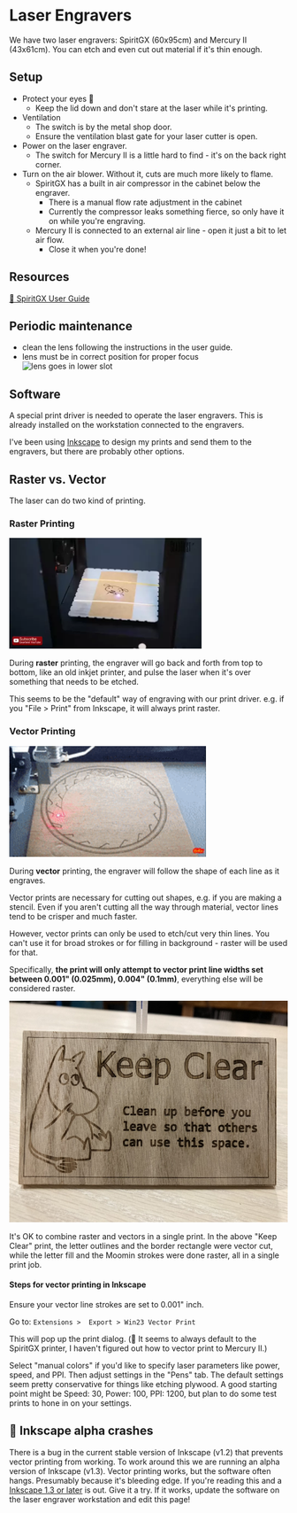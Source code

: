 # Laser Engravers

We have two laser engravers: SpiritGX (60x95cm) and Mercury II (43x61cm).
You can etch and even cut out material if it's thin enough.

## Setup

- Protect your eyes 👀
  - Keep the lid down and don't stare at the laser while it's printing.
- Ventilation
  - The switch is by the metal shop door.
  - Ensure the ventilation blast gate for your laser cutter is open.
- Power on the laser engraver.
  - The switch for Mercury II is a little hard to find - it's on the back right corner.
- Turn on the air blower. Without it, cuts are much more likely to flame.
  - SpiritGX has a built in air compressor in the cabinet below the engraver.
    - There is a manual flow rate adjustment in the cabinet
    - Currently the compressor leaks something fierce, so only have it on while you're engraving.
  - Mercury II is connected to an external air line - open it just a bit to let air flow.
    - Close it when you're done!


## Resources

[📑 SpiritGX User Guide](/files/laserpro-spirit-gx-usersguide.pdf)

## Periodic maintenance

- clean the lens following the instructions in the user guide.
- lens must be in correct position for proper focus
  <img alt="lens goes in lower slot" src="/images/laser_spirit_lens.png" height=400 />



## Software

A special print driver is needed to operate the laser engravers.
This is already installed on the workstation connected to the engravers.

I've been using [Inkscape](https://inkscape.org) to design my prints and send them to the engravers, but there are probably other options.

## Raster vs. Vector

The laser can do two kind of printing.

### Raster Printing

<img alt="raster laser engraving goes back and forth" src="/images/laser_engraving_raster.webp" height=200 />

During **raster** printing, the engraver will go back and forth from top to bottom, like an old inkjet printer, and pulse the laser when it's over something that needs to be etched.

This seems to be the "default" way of engraving with our print driver. e.g. if you "File > Print" from Inkscape, it will always print raster.

### Vector Printing

<img alt="vector laser engraving follows the shape of the lines" src="/images/laser_engraving_vector.gif" height=200 />

During **vector** printing, the engraver will follow the shape of each line as it engraves.

Vector prints are necessary for cutting out shapes, e.g. if you are making a stencil.
Even if you aren't cutting all the way through material, vector lines tend to be crisper and much faster.

However, vector prints can only be used to etch/cut very thin lines.
You can't use it for broad strokes or for filling in background - raster will be used for that.

Specifically, **the print will only attempt to vector print line widths set between 0.001" (0.025mm), 0.004" (0.1mm)**, everything else will be considered raster.

<img alt="moomin troll creature looking at some text that says 'Keep Clear'" src="/images/laser_engraver_moomin.jpg" height=400 />

It's OK to combine raster and vectors in a single print. In the above "Keep Clear" print, the letter outlines and the border rectangle were vector cut, while the letter fill and the Moomin strokes were done raster, all in a single print job.

#### Steps for vector printing in Inkscape

Ensure your vector line strokes are set to 0.001" inch.

Go to: `Extensions >  Export > Win23 Vector Print`

This will pop up the print dialog. (🐞 It seems to always default to the SpiritGX printer, I haven't figured out how to vector print to Mercury II.)

Select "manual colors" if you'd like to specify laser parameters like power, speed, and PPI. Then adjust settings in the "Pens" tab. 
The default settings seem pretty conservative for things like etching plywood.
A good starting point might be Speed: 30, Power: 100, PPI: 1200, but plan to do some test prints to hone in on your settings.

## 🐞 Inkscape alpha crashes

There is a bug in the current stable version of Inkscape (v1.2) that prevents vector printing from working.
To work around this we are running an alpha version of Inkscape (v1.3).
Vector printing works, but the software often hangs. Presumably because it's bleeding edge. If you're reading this and a [Inkscape 1.3 or later](https://inkscape.org/release/) is out. Give it a try. If it works, update the software on the laser engraver workstation and edit this page!

